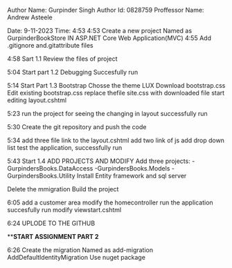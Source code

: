 Author Name: Gurpinder Singh
Author Id: 0828759
Proffessor Name: Andrew Asteele

Date: 9-11-2023  Time: 4:53
4:53
  Create a new project Named as GurpinderBookStore
  IN ASP.NET Core Web Application(MVC)
4:55
  Add .gitignore and.gitattribute files

4:58
  Sart 1.1 Review the files of project
  
5:04
  Start part 1.2 Debugging
  Succesfully run

5:14
  Start Part 1.3 Bootstrap
  Chosse the theme LUX
  Download bootstrap.css
  Edit existing bootstrap.css
  replace thefile site.css with downloaded file
  start editing layout.cshtml

5:23 
  run the project for seeing the changing in layout
  successfully run

5:30
  Create the git repository and push the code 

5:34 
  add three file link to the layout.cshtml
  add two link of js 
  add drop down list
  test the application, successfully run

5:43
  Start 1.4 ADD PROJECTS AND MODIFY
  Add three projects: -GurpindersBooks.DataAccess
                      -GurpindersBooks.Models
                      -GurpindersBooks.Utility
Install Entity framework and sql server

Delete the mmigration
Build the project


6:05
  add a customer area
  modify the homecontroller
  run the application
  succesfully run
  modify viewstart.cshtml

6:24 
  UPLODE TO THE GITHUB

**********START ASSIGNMENT PART 2********

6:26
  Create the migration Named as add-migration AddDefaultIdentityMigration
  Use nuget package
  

  
  
  

  
  
  


  

  
  


  
